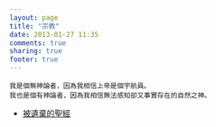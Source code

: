 ```yaml
---
layout: page
title: "宗教"
date: 2013-01-27 11:35
comments: true
sharing: true
footer: true
---
```

    我是個無神論者，因為我相信上帝是個宇航員。  
    我也是個有神論者，因為我相信無法感知卻又事實存在的自然之神。  
*    [被遺棄的聖經](/blog/2013/01/28/the-abandoned-bible/)  
